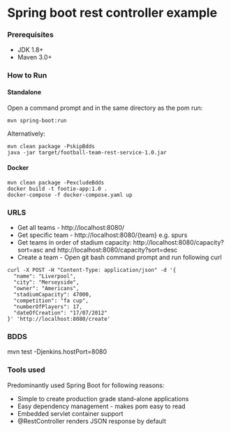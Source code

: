 # Spring boot rest controller example

### Prerequisites

* JDK 1.8+
* Maven 3.0+

### How to Run

#### Standalone
Open a command prompt and in the same directory as the pom run:
```
mvn spring-boot:run
```
Alternatively:
```
mvn clean package -PskipBdds
java -jar target/football-team-rest-service-1.0.jar
```

#### Docker
```
mvn clean package -PexcludeBdds
docker build -t footie-app:1.0 .
docker-compose -f docker-compose.yaml up
```

### URLS

* Get all teams - http://localhost:8080/
* Get specific team - http://localhost:8080/{team} e.g. spurs
* Get teams in order of stadium capacity: http://localhost:8080/capacity?sort=asc and http://localhost:8080/capacity?sort=desc
* Create a team - Open git bash command prompt and run following curl
```
curl -X POST -H "Content-Type: application/json" -d '{
  "name": "Liverpool",
  "city": "Merseyside",
  "owner": "Americans",
  "stadiumCapacity": 47000,
  "competition": "fa cup",
  "numberOfPlayers": 17,
  "dateOfCreation": "17/07/2012"
}' 'http://localhost:8080/create'
```

### BDDS

mvn test -Djenkins.hostPort=8080

### Tools used
Predominantly used Spring Boot for following reasons:
* Simple to create production grade stand-alone applications
* Easy dependency management - makes pom easy to read
* Embedded servlet container support
* @RestController renders JSON response by default
